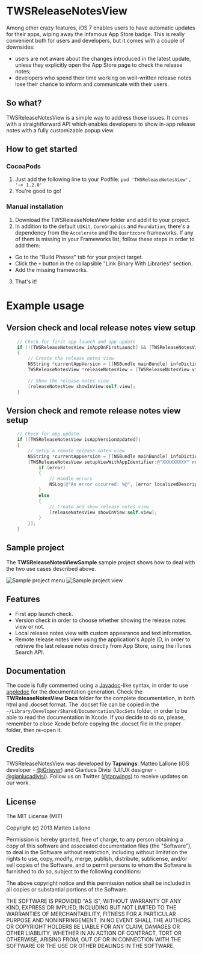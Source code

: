 TWSReleaseNotesView
===================

Among other crazy features, iOS 7 enables users to have automatic updates for their apps, wiping away the infamous App Store badge. This is really convenient both for users and developers, but it comes with a couple of downsides:

* users are not aware about the changes introduced in the latest update, unless they explicitly open the App Store page to check the release notes;
* developers who spend their time working on well-written release notes lose their chance to inform and communicate with their users.

## So what?
TWSReleaseNotesView is a simple way to address those issues. It comes with a straightforward API which enables developers to show in-app release notes with a fully customizable popup view.


## How to get started
### CocoaPods
1. Just add the following line to your Podfile: `pod 'TWSReleaseNotesView', '~> 1.2.0'`
2. You're good to go!

### Manual installation
1. Download the TWSReleaseNotesView folder and add it to your project.
2. In addition to the default `UIKit`, `CoreGraphics` and `Foundation`, there's a dependency from the `Accelerate` and the `Quartzcore` frameworks. If any of them is missing in your Frameworks list, follow these steps in order to add them:
  * Go to the "Build Phases" tab for your project target.
  * Click the `+` button in the collapsible "Link Binary With Libraries" section.
  * Add the missing frameworks.
3. That's it!

# Example usage

## Version check and local release notes view setup
```objective-c
    // Check for first app launch and app update
    if (![TWSReleaseNotesView isAppOnFirstLaunch] && [TWSReleaseNotesView isAppVersionUpdated])
    {
        // Create the release notes view
        NSString *currentAppVersion = [[NSBundle mainBundle] infoDictionary][@"CFBundleVersion"];
        TWSReleaseNotesView *releaseNotesView = [TWSReleaseNotesView viewWithReleaseNotesTitle:[NSString stringWithFormat:@"What's new in version %@:", currentAppVersion] text:@"• Great new feature\n• Annoying bug wiped away\n• Optimizations and other great stuff!\n• Additional performance and stability improvements" closeButtonTitle:@"Close"];
        
        // Show the release notes view
        [releaseNotesView showInView:self.view];
    }
```

## Version check and remote release notes view setup
```objective-c
    // Check for app update
    if ([TWSReleaseNotesView isAppVersionUpdated])
    {
        // Setup a remote release notes view
        NSString *currentAppVersion = [[NSBundle mainBundle] infoDictionary][@"CFBundleVersion"];
        [TWSReleaseNotesView setupViewWithAppIdentifier:@"XXXXXXXXX" releaseNotesTitle:[NSString stringWithFormat:@"What's new in version %@:", currentAppVersion] closeButtonTitle:@"Close" completionBlock:^(TWSReleaseNotesView *releaseNotesView, NSString *releaseNotesText, NSError *error){
            if (error)
            {
                // Handle errors
                NSLog(@"An error occurred: %@", [error localizedDescription]);
            }
            else
            {                
                // Create and show release notes view
                [releaseNotesView showInView:self.view];
            }
        }];
    }
```

## Sample project
The **TWSReleaseNotesViewSample** sample project shows how to deal with the two use cases described above.

![Sample project menu](TutorialImages/sampleProject01.png)    ![Sample project view](TutorialImages/sampleProject02.png)

## Features
* First app launch check.
* Version check in order to choose whether showing the release notes view or not.
* Local release notes view with custom appearance and text information.
* Remote release notes view using the application's Apple ID, in order to retrieve the last release notes directly from App Store, using the iTunes Search API.

## Documentation
The code is fully commented using a [Javadoc](http://en.wikipedia.org/wiki/Javadoc)-like syntax, in order to use [appledoc](https://github.com/tomaz/appledoc) for the documentation generation. Check the **TWReleaseNotesView Docs** folder for the complete documentation, in both html and .docset format. The .docset file can be copied in the `~/Library/Developer/Shared/Documentation/DocSets` folder, in order to be able to read the documentation in Xcode. If you decide to do so, please, remember to close Xcode before copying the .docset file in the proper folder, then re-open it.

## Credits
TWSReleaseNotesView was developed by **Tapwings**: Matteo Lallone (iOS developer - [@iGriever](https://twitter.com/iGriever)) and Gianluca Divisi (UI/UX designer - [@gianlucadivisi](https://twitter.com/gianlucadivisi)). Follow us on Twitter ([@tapwings](https://twitter.com/tapwings)) to receive updates on our work.

## License
The MIT License (MIT)

Copyright (c) 2013 Matteo Lallone

Permission is hereby granted, free of charge, to any person obtaining a copy of
this software and associated documentation files (the "Software"), to deal in
the Software without restriction, including without limitation the rights to
use, copy, modify, merge, publish, distribute, sublicense, and/or sell copies of
the Software, and to permit persons to whom the Software is furnished to do so,
subject to the following conditions:

The above copyright notice and this permission notice shall be included in all
copies or substantial portions of the Software.

THE SOFTWARE IS PROVIDED "AS IS", WITHOUT WARRANTY OF ANY KIND, EXPRESS OR
IMPLIED, INCLUDING BUT NOT LIMITED TO THE WARRANTIES OF MERCHANTABILITY, FITNESS
FOR A PARTICULAR PURPOSE AND NONINFRINGEMENT. IN NO EVENT SHALL THE AUTHORS OR
COPYRIGHT HOLDERS BE LIABLE FOR ANY CLAIM, DAMAGES OR OTHER LIABILITY, WHETHER
IN AN ACTION OF CONTRACT, TORT OR OTHERWISE, ARISING FROM, OUT OF OR IN
CONNECTION WITH THE SOFTWARE OR THE USE OR OTHER DEALINGS IN THE SOFTWARE.

